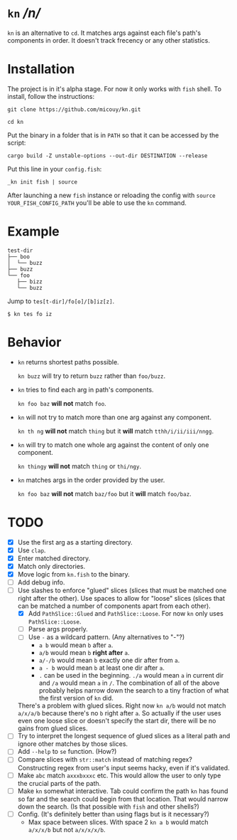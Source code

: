 # `kn` */n/*

`kn` is an alternative to `cd`. It matches args against each file's path's components in order. It doesn't track frecency or any other statistics.


# Installation

The project is in it's alpha stage. For now it only works with `fish` shell. To install, follow the instructions:

`git clone https://github.com/micouy/kn.git`

`cd kn`

Put the binary in a folder that is in `PATH` so that it can be accessed by the script:

`cargo build -Z unstable-options --out-dir DESTINATION --release`

Put this line in your `config.fish`:

`_kn init fish | source`

After launching a new `fish` instance or reloading the config with `source YOUR_FISH_CONFIG_PATH` you'll be able to use the `kn` command.


# Example

```
test-dir
├── boo
│  └── buzz
├── buzz
└── foo
   ├── bizz
   └── buzz
```

Jump to `tes[t-dir]/fo[o]/[b]iz[z]`.

```
$ kn tes fo iz
```


# Behavior

* `kn` returns shortest paths possible.
  
  `kn buzz` will try to return `buzz` rather than `foo/buzz`.
* `kn` tries to find each arg in path's components.
  
  `kn foo baz` **will not** match `foo`.
* `kn` will not try to match more than one arg against any component.
  
  `kn th ng` **will not** match `thing` but it **will** match `tthh/i/ii/iii/nngg`.
* `kn` will try to match one whole arg against the content of only one component.
  
  `kn thingy` **will not** match `thing` or `thi/ngy`.
* `kn` matches args in the order provided by the user.
  
  `kn foo baz` **will not** match `baz/foo` but it **will** match `foo/baz`.


# TODO

- [x] Use the first arg as a starting directory.
- [x] Use `clap`.
- [x] Enter matched directory.
- [x] Match only directories.
- [x] Move logic from `kn.fish` to the binary.
- [ ] Add debug info.
- [ ] Use slashes to enforce "glued" slices (slices that must be matched one right after the other). Use spaces to allow for "loose" slices (slices that can be matched a number of components apart from each other).
  - [x] Add `PathSlice::Glued` and `PathSlice::Loose`. For now `kn` only uses `PathSlice::Loose`.
  - [ ] Parse args properly.
  - [ ] Use `-` as a wildcard pattern. (Any alternatives to "-"?)
    - `a b` would mean `b` after `a`.
    - `a/b` would mean `b` **right after** `a`.
    - `a/-/b` would mean `b` exactly one dir after from `a`.
    - `a - b` would mean `b` at least one dir after `a`.
    - `.` can be used in the beginning. `./a` would mean `a` in current dir and `/a` would mean `a` in `/`.
  The combination of all of the above probably helps narrow down the search to a tiny fraction of what the first version of `kn` did.
  
  There's a problem with glued slices. Right now `kn a/b` would not match `a/x/a/b` because there's no `b` right after `a`. So actually if the user uses even one loose slice or doesn't specify the start dir, there will be no gains from glued slices.
- [ ] Try to interpret the longest sequence of glued slices as a literal path and ignore other matches by those slices.
- [ ] Add `--help` to `se` function. (How?)
- [ ] Compare slices with `str::match` instead of matching regex? Constructing regex from user's input seems hacky, even if it's validated.
- [ ] Make `abc` match `axxxbxxxc` etc. This would allow the user to only type the crucial parts of the path.
- [ ] Make `kn` somewhat interactive. Tab could confirm the path `kn` has found so far and the search could begin from that location. That would narrow down the search. (Is that possible with `fish` and other shells?)
- [ ] Config. (It's definitely better than using flags but is it necessary?)
  - Max space between slices. With space 2 `kn a b` would match `a/x/x/b` but not `a/x/x/x/b`.

